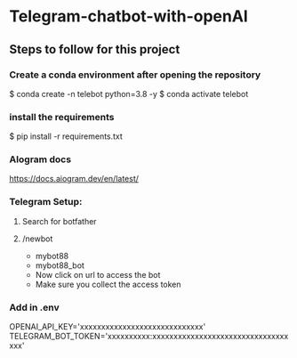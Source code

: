 # Telegram-chatbot-with-openAI

## Steps to follow for this project

### Create a conda environment after opening the repository

$ conda create -n telebot python=3.8 -y
$ conda activate telebot


### install the requirements

$ pip install -r requirements.txt

### AIogram docs
https://docs.aiogram.dev/en/latest/

### Telegram Setup:

1. Search for botfather
2. /newbot
   - mybot88
   - mybot88_bot

   * Now click on url to access the bot
   * Make sure you collect the access token


### Add in .env

OPENAI_API_KEY='xxxxxxxxxxxxxxxxxxxxxxxxxxxxx'
TELEGRAM_BOT_TOKEN='xxxxxxxxxx:xxxxxxxxxxxxxxxxxxxxxxxxxxxxxxxxxxx'

